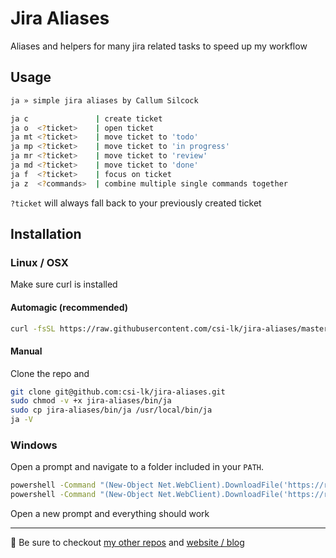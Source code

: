 # Jira Aliases

Aliases and helpers for many jira related tasks to speed up my workflow

## Usage

```bash
ja » simple jira aliases by Callum Silcock

ja c               | create ticket
ja o  <?ticket>    | open ticket
ja mt <?ticket>    | move ticket to 'todo'
ja mp <?ticket>    | move ticket to 'in progress'
ja mr <?ticket>    | move ticket to 'review'
ja md <?ticket>    | move ticket to 'done'
ja f  <?ticket>    | focus on ticket
ja z  <?commands>  | combine multiple single commands together
```

`?ticket` will always fall back to your previously created ticket

## Installation

### Linux / OSX

Make sure curl is installed

#### Automagic (recommended)

```bash
curl -fsSL https://raw.githubusercontent.com/csi-lk/jira-aliases/master/install | bash
```

#### Manual

Clone the repo and

```bash
git clone git@github.com:csi-lk/jira-aliases.git
sudo chmod -v +x jira-aliases/bin/ja
sudo cp jira-aliases/bin/ja /usr/local/bin/ja
ja -V
```

### Windows

Open a prompt and navigate to a folder included in your `PATH`.

```bash
powershell -Command "(New-Object Net.WebClient).DownloadFile('https://raw.githubusercontent.com/csi-lk/jira-aliases/master/bin/ja', 'ja')"
powershell -Command "(New-Object Net.WebClient).DownloadFile('https://raw.githubusercontent.com/csi-lk/jira-aliases/master/bin/ja.cmd', 'ja.cmd')"
```

Open a new prompt and everything should work

---

🧔 Be sure to checkout [my other repos](https://github.com/csi-lk/) and [website / blog](https://csi.lk)
